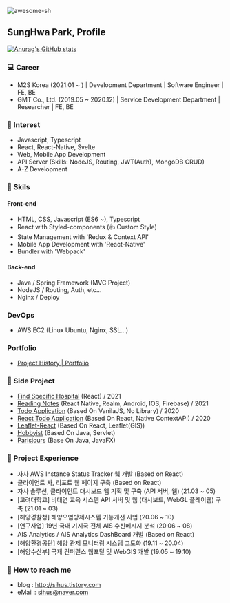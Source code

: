 <p align="left"> <img src="https://komarev.com/ghpvc/?username=awesome-sh&label=Profile%20views&color=0e75b6&style=flat" alt="awesome-sh" /> </p>

## SungHwa Park, Profile

[![Anurag's GitHub stats](https://github-readme-stats.vercel.app/api?username=awesome-sh&show_icons=true&theme=dark)](https://github.com/anuraghazra/github-readme-stats)

### :computer: Career
- M2S Korea (2021.01 ~ ) | Development Department | Software Engineer | FE, BE
- GMT Co., Ltd. (2019.05 ~ 2020.12) | Service Development Department | Researcher | FE, BE


### :balloon: Interest
 - Javascript, Typescript
 - React, React-Native, Svelte
 - Web, Mobile App Development
 - API Server (Skills: NodeJS, Routing, JWT(Auth), MongoDB CRUD)
 - A-Z Development
 
 
### :triangular_flag_on_post: Skils
 #### Front-end
 - HTML, CSS, Javascript (ES6 ~), Typescript
 - React with Styled-components (👍 Custom Style)
 - State Management with 'Redux & Context API'
 - Mobile App Development with 'React-Native'
 - Bundler with 'Webpack'

 #### Back-end
 - Java / Spring Framework (MVC Project)
 - NodeJS / Routing, Auth, etc...
 - Nginx / Deploy

 ### DevOps
 - AWS EC2 (Linux Ubuntu, Nginx, SSL...)

### Portfolio
 - [Project History | Portfolio](https://sihus.notion.site/Project-History-67c5a98530864e8190c4e83c22dc6d8f)

### :page_with_curl: Side Project
 - [Find Specific Hospital](https://find-specific-hospital.vercel.app) (React) / 2021
 - [Reading Notes](https://play.google.com/store/apps/details?id=com.readingnote&hl=ko&gl=US) (React Native, Realm, Android, IOS, Firebase) / 2021
 - [Todo Application](https://github.com/awesome-sh/todo-list) (Based On VanilaJS, No Library) / 2020 
 - [React Todo Application](https://github.com/awesome-sh/react-todolist) (Based On React, Native ContextAPI) / 2020
 - [Leaflet-React](https://github.com/awesome-sh/Leaflet-React) (Based On React, Leaflet(GIS))
 - [Hobbyist](https://github.com/awesome-sh/Hobbyist) (Based On Java, Servlet)
 - [Parisjours](https://github.com/awesome-sh/ParisJours) (Base On Java, JavaFX)
 
 
### :seedling: Project Experience
 - 자사 AWS Instance Status Tracker 웹 개발 (Based on React)
 - 클라이언트 사, 리포트 웹 페이지 구축 (Based on React)
 - 자사 솔루션, 클라이언트 대시보드 웹 기획 및 구축 (API 서버, 웹) (21.03 ~ 05)
 - [고려대학교] 비대면 교육 시스템 API 서버 및 웹 (대시보드, WebGL 플레이웹) 구축 (21.01 ~ 03)
 - [해양경찰청] 해양오염방제시스템 기능개선 사업 (20.06 ~ 10)
 - [연구사업] 19년 국내 기지국 전체 AIS 수신메시지 분석 (20.06 ~ 08)
 - AIS Analytics / AIS Analytics DashBoard 개발 (Based on React)
 - [해양환경공단] 해양 관제 모니터링 시스템 고도화 (19.11 ~ 20.04)
 - [해양수산부] 국제 컨퍼런스 웹포털 및 WebGIS 개발 (19.05 ~ 19.10)
 
### :email: How to reach me
 - blog : http://sihus.tistory.com
 - eMail : sihus@naver.com
 
 

